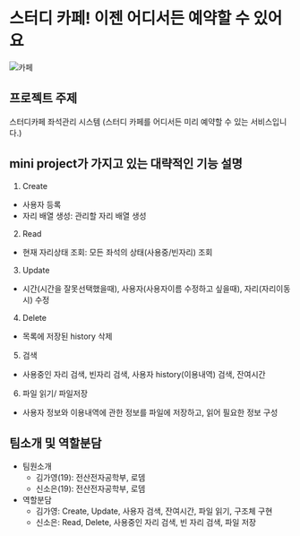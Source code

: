 # 스터디 카페! 이젠 어디서든 예약할 수 있어요

![카페](https://cdn.pixabay.com/photo/2017/07/31/11/44/laptop-2557571_1280.jpg)

## 프로젝트 주제
스터디카페 좌석관리 시스템
(스터디 카페를 어디서든 미리 예약할 수 있는 서비스입니다.)

## mini project가 가지고 있는 대략적인 기능 설명
1. Create
* 사용자 등록 
* 자리 배열 생성: 관리할 자리 배열 생성

2. Read
* 현재 자리상태 조회: 모든 좌석의 상태(사용중/빈자리) 조회

3. Update
* 시간(시간을 잘못선택했을때), 사용자(사용자이름 수정하고 싶을때), 자리(자리이동시) 수정

4. Delete
* 목록에 저장된 history 삭제

5. 검색
* 사용중인 자리 검색, 빈자리 검색, 사용자 history(이용내역) 검색, 잔여시간

6. 파일 읽기/ 파일저장
* 사용자 정보와 이용내역에 관한 정보를 파일에 저장하고, 읽어 필요한 정보 구성

## 팀소개 및 역할분담
* 팀원소개
  + 김가영(19): 전산전자공학부, 로뎀
  + 신소은(19): 전산전자공학부, 로뎀
* 역할분담
  + 김가영: Create, Update, 사용자 검색, 잔여시간, 파일 읽기, 구조체 구현
  + 신소은: Read, Delete, 사용중인 자리 검색, 빈 자리 검색, 파일 저장
